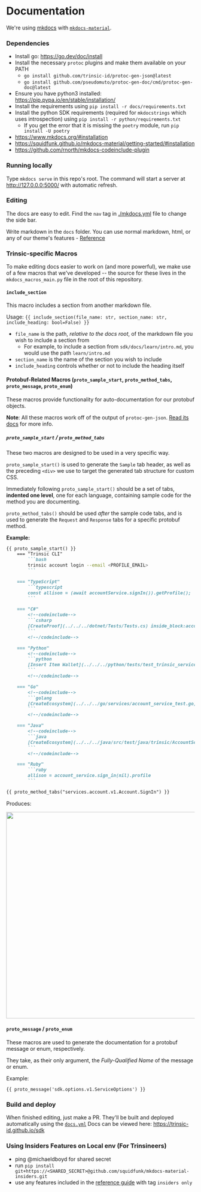 # Documentation

We're using [mkdocs](https://www.mkdocs.org/) with [`mkdocs-material`](https://squidfunk.github.io/mkdocs-material/).

### Dependencies
- Install go: https://go.dev/doc/install
- Install the necessary `protoc` plugins and make them available on your PATH
  - `go install github.com/trinsic-id/protoc-gen-json@latest`
  - `go install github.com/pseudomuto/protoc-gen-doc/cmd/protoc-gen-doc@latest`
- Ensure you have python3 installed: https://pip.pypa.io/en/stable/installation/
- Install the requirements using `pip install -r docs/requirements.txt`
- Install the python SDK requirements (required for `mkdocstrings` which uses introspection) using `pip install -r python/requirements.txt`
  - If you get the error that it is missing the `poetry` module, run  `pip install -U poetry`
- https://www.mkdocs.org/#installation
- https://squidfunk.github.io/mkdocs-material/getting-started/#installation
- https://github.com/rnorth/mkdocs-codeinclude-plugin

### Running locally

Type `mkdocs serve` in this repo's root. The command will start a server at http://127.0.0.0:5000/ with automatic refresh.

### Editing

The docs are easy to edit. Find the `nav` tag in [./mkdocs.yml](.mkdocs.yml) file to change the side bar.

Write markdown in the `docs` folder. You can use normal markdown, html, or any of our theme's features - [Reference](https://squidfunk.github.io/mkdocs-material-insiders/reference/abbreviations/)

### Trinsic-specific Macros

To make editing docs easier to work on (and more powerful), we make use of a few macros that we've developed -- the source for these lives in the `mkdocs_macros_main.py` file in the root of this repository.

#### `include_section`

This macro includes a section from another markdown file.

Usage: `{{ include_section(file_name: str, section_name: str, include_heading: bool=False) }}`

- `file_name` is the path, _relative to the docs root_, of the markdown file you wish to include a section from
    - For example, to include a section from `sdk/docs/learn/intro.md`, you would use the path `learn/intro.md`
- `section_name` is the name of the section you wish to include
- `include_heading` controls whether or not to include the heading itself

#### Protobuf-Related Macros (`proto_sample_start`, `proto_method_tabs`, `proto_message`, `proto_enum`)

These macros provide functionality for auto-documentation for our protobuf objects.

**Note**: All these macros work off of the output of `protoc-gen-json`. [Read its docs](https://github.com/trinsic-id/protoc-gen-json) for more info.

##### `proto_sample_start` / `proto_method_tabs`

These two macros are designed to be used in a very specific way.

`proto_sample_start()` is used to generate the `Sample` tab header, as well as the preceding `<div>` we use to target the generated tab structure for custom CSS.

Immediately following `proto_sample_start()` should be a set of tabs, **indented one level**, one for each language, containing sample code for the method you are documenting.


`proto_method_tabs()` should be used _after_ the sample code tabs, and is used to generate the `Request` and `Response` tabs for a specific protobuf method.


**Example:**
```markdown
{{ proto_sample_start() }}
    === "Trinsic CLI" 
        ```bash
        trinsic account login --email <PROFILE_EMAIL>
        ```

    === "TypeScript"
        ```typescript
        const allison = (await accountService.signIn()).getProfile();
        ```

    === "C#"
        <!--codeinclude-->
        ```csharp
        [CreateProof](../../../dotnet/Tests/Tests.cs) inside_block:accountServiceSignIn
        ```
        <!--/codeinclude-->

    === "Python"
        <!--codeinclude-->
        ```python
        [Insert Item Wallet](../../../python/tests/test_trinsic_services.py) inside_block:accountServiceSignIn
        ```
        <!--/codeinclude-->

    === "Go"
        <!--codeinclude-->
        ```golang
        [CreateEcosystem](../../../go/services/account_service_test.go) inside_block:accountServiceSignIn
        ```
        <!--/codeinclude-->

    === "Java"
        <!--codeinclude-->
        ```java
        [CreateEcosystem](../../../java/src/test/java/trinsic/AccountServiceTest.java) inside_block:accountServiceSignIn
        ```
        <!--/codeinclude-->

    === "Ruby"
        ```ruby
        allison = account_service.sign_in(nil).profile
        ```

{{ proto_method_tabs("services.account.v1.Account.SignIn") }}
```

Produces:

<img src="https://user-images.githubusercontent.com/1294419/172242784-139f45b7-d662-4c71-82c9-7783f7b3886b.gif" width="550"/>


#### `proto_message` / `proto_enum`

These macros are used to generate the documentation for a protobuf message or enum, respectively.

They take, as their only argument, the *Fully-Qualified Name* of the message or enum.

Example:

`{{ proto_message('sdk.options.v1.ServiceOptions') }}`


### Build and deploy

When finished editing, just make a PR.
They'll be built and deployed automatically using the [`docs.yml`](./.github/workflows/docs.yml)
Docs can be viewed here: https://trinsic-id.github.io/sdk

### Using Insiders Features on Local env (For Trinsineers)

- ping @michaeldboyd for shared secret
- run `pip install git+https://<SHARED_SECRET>@github.com/squidfunk/mkdocs-material-insiders.git`
- use any features included in the [reference guide](https://squidfunk.github.io/mkdocs-material/reference/abbreviations/) with tag `insiders only`
